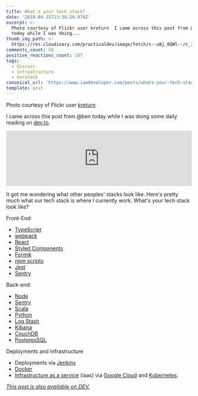 ```yaml
---
title: What's your tech stack?
date: '2018-04-25T13:38:29.976Z'
excerpt: >-
  Photo courtesy of Flickr user kreturn  I came across this post from @ben
  today while I was doing...
thumb_img_path: >-
  https://res.cloudinary.com/practicaldev/image/fetch/s--uBj_0QWl--/c_imagga_scale,f_auto,fl_progressive,h_420,q_auto,w_1000/https://thepracticaldev.s3.amazonaws.com/i/xlcmo0xfz2dwksmkik27.jpg
comments_count: 58
positive_reactions_count: 107
tags:
  - discuss
  - infrastructure
  - ourstack
canonical_url: 'https://www.iamdeveloper.com/posts/whats-your-tech-stack-1301/'
template: post
---
```


Photo courtesy of Flickr user [kreturn](https://www.flickr.com/photos/keturn/187830710/in/photolist-hAFww-643UXH-4GNpTh-935bXD-69Ekbg-22EJ5-8nCmKg-4GJf7R-M2t9R-22EHH-4n2je8-22EJ1-4jbb6p-7H5ziX-5Yirbo-7Nhdc5-643Uwc-3Et8B-2VTaN3-FTJsTz-oPA3Lg-4tbY9e-24L4He-2P4kK-5U5kqA-6b69i2-4kLtw4-5VgTDs-5VgTtb-zYDjN-3RWPYE-85Sr6-64bxiC-4jbby4-7s4A8L-a4Si8G-9Q8YtZ-7Nc9hr-2Nztd-DNoxY-4ZANb9-96NXVh-8EJXih-572bk1-6LwVH7-8ge1Bf-8tarqR-5uXBdU-mVFFd-6eL33G)

I came across this post from @ben today while I was doing some daily reading on [dev.to](https://dev/to).

<iframe class="liquidTag" src="https://dev.to/embed/link?args=https%3A%2F%2Fdev.to%2Fben%2Fthe-devto-tech-stack" style="border: 0; width: 100%;"></iframe>

It got me wondering what other peoples' stacks look like. Here's pretty much what our tech stack is where I currently work. What's your tech stack look like?

Front-End:

- [TypeScript](https://www.typescriptlang.org)
- [webpack](https://webpack.js.org)
- [React](https://reactjs.org)
- [Styled Components](https://www.styled-components.com/)
- [Formik](https://github.com/jaredpalmer/formik)
- [npm scripts](https://docs.npmjs.com/misc/scripts)
- [Jest](https://facebook.github.io/jest)
- [Sentry](https://sentry.io/for/javascript)

Back-end:

- [Node](https://nodejs.org)
- [Sentry](https://sentry.io/for/javascript)
- [Scala](https://www.scala-lang.org)
- [Python](https://www.python.org)
- [Log Stash](https://www.elastic.co/products/logstash)
- [Kibana](https://www.elastic.co/products/kibana)
- [CouchDB](https://couchdb.apache.org)
- [PostgresSQL](https://www.postgresql.org)

Deployments and Infrastructure

- Deployments via [Jenkins](https://jenkins.io)
- [Docker](https://www.docker.com)
- [Infrastructure as a service](https://en.wikipedia.org/wiki/Infrastructure_as_a_service) (iaas) via [Google Cloud](https://cloud.google.com) and [Kubernetes](https://kubernetes.io).

_[This post is also available on DEV.](https://dev.to/nickytonline/whats-your-tech-stack-1301)_

<script>
const parent = document.getElementsByTagName('head')[0];
const script = document.createElement('script');
script.type = 'text/javascript';
script.src = 'https://cdnjs.cloudflare.com/ajax/libs/iframe-resizer/4.1.1/iframeResizer.min.js';
script.charset = 'utf-8';
script.onload = function() {
    window.iFrameResize({}, '.liquidTag');
};
parent.appendChild(script);
</script>
